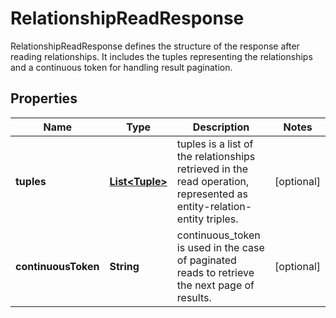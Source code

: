 

# RelationshipReadResponse

RelationshipReadResponse defines the structure of the response after reading relationships. It includes the tuples representing the relationships and a continuous token for handling result pagination.

## Properties

| Name | Type | Description | Notes |
|------------ | ------------- | ------------- | -------------|
|**tuples** | [**List&lt;Tuple&gt;**](Tuple.md) | tuples is a list of the relationships retrieved in the read operation, represented as entity-relation-entity triples. |  [optional] |
|**continuousToken** | **String** | continuous_token is used in the case of paginated reads to retrieve the next page of results. |  [optional] |



